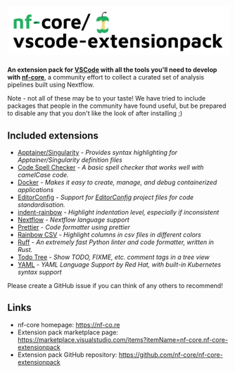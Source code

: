 # ![nf-core Extension Pack](logo_wide.png)

**An extension pack for [VSCode](https://code.visualstudio.com/) with all the tools you'll need to develop with [nf-core](https://nf-co.re/)**, a community effort to collect a curated set of analysis pipelines built using Nextflow.

Note - not all of these may be to your taste! We have tried to include packages that people in the community have found useful, but be prepared to disable any that you don't like the look of after installing ;)

## Included extensions

- [Apptainer/Singularity](https://marketplace.visualstudio.com/items?itemName=onnovalkering.vscode-singularity) - _Provides syntax highlighting for Apptainer/Singularity definition files_
- [Code Spell Checker](https://marketplace.visualstudio.com/items?itemName=streetsidesoftware.code-spell-checker) - _A basic spell checker that works well with camelCase code._
- [Docker](https://marketplace.visualstudio.com/items?itemName=ms-azuretools.vscode-docker) - _Makes it easy to create, manage, and debug containerized applications_
- [EditorConfig](https://marketplace.visualstudio.com/items?itemName=EditorConfig.EditorConfig) - _Support for [EditorConfig](https://editorconfig.org/) project files for code standardisation._
- [indent-rainbow](https://marketplace.visualstudio.com/items?itemName=oderwat.indent-rainbow) - _Highlight indentation level, especially if inconsistent_
- [Nextflow](https://marketplace.visualstudio.com/items?itemName=nextflow.nextflow) - _Nextflow language support_
- [Prettier](https://marketplace.visualstudio.com/items?itemName=esbenp.prettier-vscode) - _Code formatter using prettier_
- [Rainbow CSV](https://marketplace.visualstudio.com/items?itemName=mechatroner.rainbow-csv) - _Highlight columns in csv files in different colors_
- [Ruff](https://marketplace.visualstudio.com/items?itemName=charliermarsh.ruff) - _An extremely fast Python linter and code formatter, written in Rust._
- [Todo Tree](https://marketplace.visualstudio.com/items?itemName=Gruntfuggly.todo-tree) - _Show TODO, FIXME, etc. comment tags in a tree view_
- [YAML](https://marketplace.visualstudio.com/items?itemName=redhat.vscode-yaml) - _YAML Language Support by Red Hat, with built-in Kubernetes syntax support_

Please create a GitHub issue if you can think of any others to recommend!

## Links

- nf-core homepage: <https://nf-co.re>
- Extension pack marketplace page: <https://marketplace.visualstudio.com/items?itemName=nf-core.nf-core-extensionpack>
- Extension pack GitHub repository: <https://github.com/nf-core/nf-core-extensionpack>
